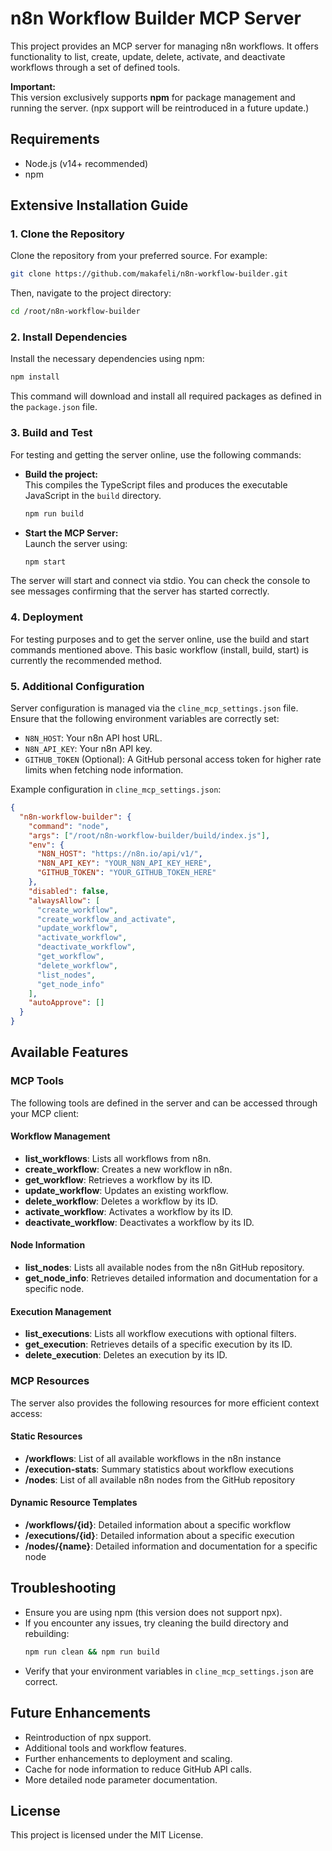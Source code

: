 # n8n Workflow Builder MCP Server

This project provides an MCP server for managing n8n workflows. It offers functionality to list, create, update, delete, activate, and deactivate workflows through a set of defined tools.

**Important:**  
This version exclusively supports **npm** for package management and running the server. (npx support will be reintroduced in a future update.)

## Requirements

- Node.js (v14+ recommended)
- npm

## Extensive Installation Guide

### 1. Clone the Repository

Clone the repository from your preferred source. For example:

```bash
git clone https://github.com/makafeli/n8n-workflow-builder.git
```

Then, navigate to the project directory:

```bash
cd /root/n8n-workflow-builder
```

### 2. Install Dependencies

Install the necessary dependencies using npm:

```bash
npm install
```

This command will download and install all required packages as defined in the `package.json` file.

### 3. Build and Test

For testing and getting the server online, use the following commands:

- **Build the project:**  
  This compiles the TypeScript files and produces the executable JavaScript in the `build` directory.
  
  ```bash
  npm run build
  ```

- **Start the MCP Server:**  
  Launch the server using:
  
  ```bash
  npm start
  ```

The server will start and connect via stdio. You can check the console to see messages confirming that the server has started correctly.

### 4. Deployment

For testing purposes and to get the server online, use the build and start commands mentioned above. This basic workflow (install, build, start) is currently the recommended method.

### 5. Additional Configuration

Server configuration is managed via the `cline_mcp_settings.json` file. Ensure that the following environment variables are correctly set:

- `N8N_HOST`: Your n8n API host URL.
- `N8N_API_KEY`: Your n8n API key.
- `GITHUB_TOKEN` (Optional): A GitHub personal access token for higher rate limits when fetching node information.

Example configuration in `cline_mcp_settings.json`:

```json
{
  "n8n-workflow-builder": {
    "command": "node",
    "args": ["/root/n8n-workflow-builder/build/index.js"],
    "env": {
      "N8N_HOST": "https://n8n.io/api/v1/",
      "N8N_API_KEY": "YOUR_N8N_API_KEY_HERE",
      "GITHUB_TOKEN": "YOUR_GITHUB_TOKEN_HERE"
    },
    "disabled": false,
    "alwaysAllow": [
      "create_workflow",
      "create_workflow_and_activate",
      "update_workflow",
      "activate_workflow",
      "deactivate_workflow",
      "get_workflow",
      "delete_workflow",
      "list_nodes",
      "get_node_info"
    ],
    "autoApprove": []
  }
}
```

## Available Features

### MCP Tools

The following tools are defined in the server and can be accessed through your MCP client:

#### Workflow Management
- **list_workflows**: Lists all workflows from n8n.
- **create_workflow**: Creates a new workflow in n8n.
- **get_workflow**: Retrieves a workflow by its ID.
- **update_workflow**: Updates an existing workflow.
- **delete_workflow**: Deletes a workflow by its ID.
- **activate_workflow**: Activates a workflow by its ID.
- **deactivate_workflow**: Deactivates a workflow by its ID.

#### Node Information
- **list_nodes**: Lists all available nodes from the n8n GitHub repository.
- **get_node_info**: Retrieves detailed information and documentation for a specific node.

#### Execution Management
- **list_executions**: Lists all workflow executions with optional filters.
- **get_execution**: Retrieves details of a specific execution by its ID.
- **delete_execution**: Deletes an execution by its ID.

### MCP Resources

The server also provides the following resources for more efficient context access:

#### Static Resources
- **/workflows**: List of all available workflows in the n8n instance
- **/execution-stats**: Summary statistics about workflow executions
- **/nodes**: List of all available n8n nodes from the GitHub repository

#### Dynamic Resource Templates
- **/workflows/{id}**: Detailed information about a specific workflow
- **/executions/{id}**: Detailed information about a specific execution
- **/nodes/{name}**: Detailed information and documentation for a specific node

## Troubleshooting

- Ensure you are using npm (this version does not support npx).
- If you encounter any issues, try cleaning the build directory and rebuilding:
  ```bash
  npm run clean && npm run build
  ```
- Verify that your environment variables in `cline_mcp_settings.json` are correct.

## Future Enhancements

- Reintroduction of npx support.
- Additional tools and workflow features.
- Further enhancements to deployment and scaling.
- Cache for node information to reduce GitHub API calls.
- More detailed node parameter documentation.

## License

This project is licensed under the MIT License.
